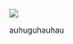 ![](https://komarev.com/ghpvc/?username=particleofgod&label=BTs&color=000000&style=plastic)

auhuguhauhau

